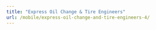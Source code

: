 ```yaml
---
title: "Express Oil Change & Tire Engineers"
url: /mobile/express-oil-change-and-tire-engineers-4/
---
```

